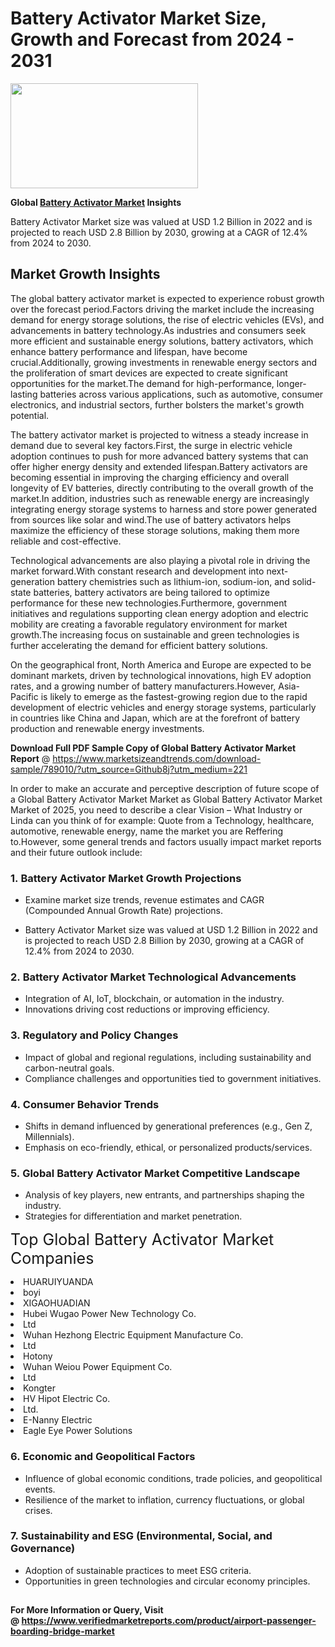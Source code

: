 <H1>Battery Activator Market Size, Growth and Forecast from 2024 - 2031</H1><img class="aligncenter size-medium wp-image-584254" src="https://thirdeyenews.in/wp-content/uploads/2024/09/Global-Market-Research-300x168.jpeg" alt="" width="300" height="168" /><p><strong>Global&nbsp;<a href="https://www.marketsizeandtrends.com/download-sample/789010/?utm_source=Github8j?utm_medium=221">Battery Activator Market</a> Insights</strong></p><p>Battery Activator Market size was valued at USD 1.2 Billion in 2022 and is projected to reach USD 2.8 Billion by 2030, growing at a CAGR of 12.4% from 2024 to 2030.</p><p><h2>Market Growth Insights</h2> <p>The global battery activator market is expected to experience robust growth over the forecast period.Factors driving the market include the increasing demand for energy storage solutions, the rise of electric vehicles (EVs), and advancements in battery technology.As industries and consumers seek more efficient and sustainable energy solutions, battery activators, which enhance battery performance and lifespan, have become crucial.Additionally, growing investments in renewable energy sectors and the proliferation of smart devices are expected to create significant opportunities for the market.The demand for high-performance, longer-lasting batteries across various applications, such as automotive, consumer electronics, and industrial sectors, further bolsters the market's growth potential.</p> <p>The battery activator market is projected to witness a steady increase in demand due to several key factors.First, the surge in electric vehicle adoption continues to push for more advanced battery systems that can offer higher energy density and extended lifespan.Battery activators are becoming essential in improving the charging efficiency and overall longevity of EV batteries, directly contributing to the overall growth of the market.In addition, industries such as renewable energy are increasingly integrating energy storage systems to harness and store power generated from sources like solar and wind.The use of battery activators helps maximize the efficiency of these storage solutions, making them more reliable and cost-effective.</p> <p>Technological advancements are also playing a pivotal role in driving the market forward.With constant research and development into next-generation battery chemistries such as lithium-ion, sodium-ion, and solid-state batteries, battery activators are being tailored to optimize performance for these new technologies.Furthermore, government initiatives and regulations supporting clean energy adoption and electric mobility are creating a favorable regulatory environment for market growth.The increasing focus on sustainable and green technologies is further accelerating the demand for efficient battery solutions.</p> <p>On the geographical front, North America and Europe are expected to be dominant markets, driven by technological innovations, high EV adoption rates, and a growing number of battery manufacturers.However, Asia-Pacific is likely to emerge as the fastest-growing region due to the rapid development of electric vehicles and energy storage systems, particularly in countries like China and Japan, which are at the forefront of battery production and renewable energy investments.</p> <p><span class=""><strong>Download Full PDF Sample Copy of Global Battery Activator Market Report</strong> @ <a href="https://www.marketsizeandtrends.com/download-sample/789010/?utm_source=Github8j?utm_medium=221" target="_blank">https://www.marketsizeandtrends.com/download-sample/789010/?utm_source=Github8j?utm_medium=221</a></span></p><p>In order to make an accurate and perceptive description of future scope of a Global&nbsp;Battery Activator Market Market as Global&nbsp;Battery Activator Market Market of 2025, you need to describe a clear Vision &ndash; What Industry or Linda can you think of for example: Quote from a Technology, healthcare, automotive, renewable energy, name the market you are Reffering to.However, some general trends and factors usually impact market reports and their future outlook include:</p><h3>1.&nbsp;<strong>Battery Activator Market Growth Projections</strong></h3><ul><li>Examine market size trends, revenue estimates and CAGR (Compounded Annual Growth Rate) projections.</li><li><p>Battery Activator Market size was valued at USD 1.2 Billion in 2022 and is projected to reach USD 2.8 Billion by 2030, growing at a CAGR of 12.4% from 2024 to 2030.</p></li></ul><h3>2.&nbsp;<strong>Battery Activator Market Technological Advancements</strong></h3><ul><li>Integration of AI, IoT, blockchain, or automation in the industry.</li><li>Innovations driving cost reductions or improving efficiency.</li></ul><h3>3.&nbsp;<strong>Regulatory and Policy Changes</strong></h3><ul><li>Impact of global and regional regulations, including sustainability and carbon-neutral goals.</li><li>Compliance challenges and opportunities tied to government initiatives.</li></ul><h3>4.&nbsp;<strong>Consumer Behavior Trends</strong></h3><ul><li>Shifts in demand influenced by generational preferences (e.g., Gen Z, Millennials).</li><li>Emphasis on eco-friendly, ethical, or personalized products/services.</li></ul><h3>5.&nbsp;<strong>Global Battery Activator Market Competitive Landscape</strong></h3><ul><li>Analysis of key players, new entrants, and partnerships shaping the industry.</li><li>Strategies for differentiation and market penetration.</li></ul><p data-pm-slice="1 1 []"><span style="color: inherit; font-family: inherit; font-size: 25px;">Top Global Battery Activator Market Companies</span></p><div class="" data-test-id=""><p><li>HUARUIYUANDA</li><li> boyi</li><li> XIGAOHUADIAN</li><li> Hubei Wugao Power New Technology Co.</li><li> Ltd</li><li> Wuhan Hezhong Electric Equipment Manufacture Co.</li><li> Ltd</li><li> Hotony</li><li> Wuhan Weiou Power Equipment Co.</li><li> Ltd</li><li> Kongter</li><li> HV Hipot Electric Co.</li><li> Ltd.</li><li> E-Nanny Electric</li><li> Eagle Eye Power Solutions</li></p></div><h3>6.&nbsp;<strong>Economic and Geopolitical Factors</strong></h3><ul><li>Influence of global economic conditions, trade policies, and geopolitical events.</li><li>Resilience of the market to inflation, currency fluctuations, or global crises.</li></ul><h3>7.&nbsp;<strong>Sustainability and ESG (Environmental, Social, and Governance)</strong></h3><ul><li>Adoption of sustainable practices to meet ESG criteria.</li><li>Opportunities in green technologies and circular economy principles.</li></ul><h2><strong style="font-size: 14px;">For More Information or Query, Visit @&nbsp;</strong><a style="background-color: #ffffff; font-size: 14px;" href="https://www.marketsizeandtrends.com/report/battery-activator-market/" target="_blank">https://www.verifiedmarketreports.com/product/airport-passenger-boarding-bridge-market</a></h2>